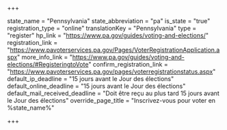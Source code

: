 +++

state_name = "Pennsylvania"
state_abbreviation = "pa"
is_state = "true"
registration_type = "online"
translationKey = "Pennsylvania"
type = "register"
hp_link = "https://www.pa.gov/guides/voting-and-elections/"
registration_link = "https://www.pavoterservices.pa.gov/Pages/VoterRegistrationApplication.aspx"
more_info_link = "https://www.pa.gov/guides/voting-and-elections/#RegisteringtoVote"
confirm_registration_link = "https://www.pavoterservices.pa.gov/pages/voterregistrationstatus.aspx"
default_ip_deadline = "15 jours avant le Jour des élections"
default_online_deadline = "15 jours avant le Jour des élections"
default_mail_received_deadline = "Doit être reçu au plus tard 15 jours avant le Jour des élections"
override_page_title = "Inscrivez-vous pour voter en %state_name%"

+++